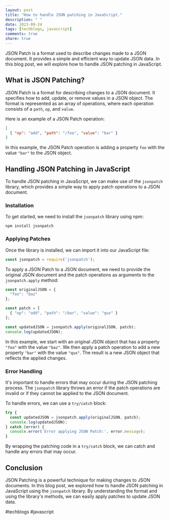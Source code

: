 ```yaml
---
layout: post
title: "How to handle JSON patching in JavaScript."
description: " "
date: 2023-09-24
tags: [techblogs, javascript]
comments: true
share: true
---
```


JSON Patch is a format used to describe changes made to a JSON document. It provides a simple and efficient way to update JSON data. In this blog post, we will explore how to handle JSON patching in JavaScript.

## What is JSON Patching?

JSON Patch is a format for describing changes to a JSON document. It specifies how to add, update, or remove values in a JSON object. The format is represented as an array of operations, where each operation consists of a `path`, `op`, and `value`.

Here is an example of a JSON Patch operation:

```json
[
  { "op": "add", "path": "/foo", "value": "bar" }
]
```

In this example, the JSON Patch operation is adding a property `foo` with the value `"bar"` to the JSON object.

## Handling JSON Patching in JavaScript

To handle JSON patching in JavaScript, we can make use of the `jsonpatch` library, which provides a simple way to apply patch operations to a JSON document.

### Installation

To get started, we need to install the `jsonpatch` library using npm:

```shell
npm install jsonpatch
```

### Applying Patches

Once the library is installed, we can import it into our JavaScript file:

```javascript
const jsonpatch = require('jsonpatch');
```

To apply a JSON Patch to a JSON document, we need to provide the original JSON document and the patch operations as arguments to the `jsonpatch.apply` method:

```javascript
const originalJSON = {
  "foo": "baz"
};

const patch = [
  { "op": "add", "path": "/bar", "value": "qux" }
];

const updatedJSON = jsonpatch.apply(originalJSON, patch);
console.log(updatedJSON);
```

In this example, we start with an original JSON object that has a property `"foo"` with the value `"baz"`. We then apply a patch operation to add a new property `"bar"` with the value `"qux"`. The result is a new JSON object that reflects the applied changes.

### Error Handling

It's important to handle errors that may occur during the JSON patching process. The `jsonpatch` library throws an error if the patch operations are invalid or if they cannot be applied to the JSON document.

To handle errors, we can use a `try/catch` block:

```javascript
try {
  const updatedJSON = jsonpatch.apply(originalJSON, patch);
  console.log(updatedJSON);
} catch (error) {
  console.error('Error applying JSON Patch:', error.message);
}
```

By wrapping the patching code in a `try/catch` block, we can catch and handle any errors that may occur.

## Conclusion

JSON Patching is a powerful technique for making changes to JSON documents. In this blog post, we explored how to handle JSON patching in JavaScript using the `jsonpatch` library. By understanding the format and using the library's methods, we can easily apply patches to update JSON data.

#techblogs #javascript